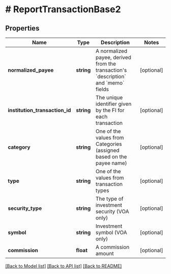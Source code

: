 # # ReportTransactionBase2

## Properties

Name | Type | Description | Notes
------------ | ------------- | ------------- | -------------
**normalized_payee** | **string** | A normalized payee, derived from the transaction&#39;s &#x60;description&#x60; and &#x60;memo&#x60; fields | [optional]
**institution_transaction_id** | **string** | The unique identifier given by the FI for each transaction | [optional]
**category** | **string** | One of the values from Categories (assigned based on the payee name) | [optional]
**type** | **string** | One of the values from transaction types | [optional]
**security_type** | **string** | The type of investment security (VOA only) | [optional]
**symbol** | **string** | Investment symbol (VOA only) | [optional]
**commission** | **float** | A commission amount | [optional]

[[Back to Model list]](../../README.md#models) [[Back to API list]](../../README.md#endpoints) [[Back to README]](../../README.md)

